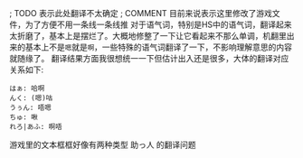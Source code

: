 ; TODO 表示此处翻译不太确定
; COMMENT 目前来说表示这里修改了游戏文件，为了方便不用一条线一条线推
对于语气词，特别是HS中的语气词，翻译起来太折磨了，基本上是摆烂了。大概地修整了一下让它看起来不那么单调，机翻里出来的基本上不是`嗯`就是`啊`，一些特殊的语气词翻译了一下，不影响理解意思的内容就随缘了。
翻译结果方面我很想统一一下但估计出入还是很多，大体的翻译对应关系如下:
```
はぁ: 哈啊
んく: (嗯)咕
うぅん: 唔嗯
ちゅ: 啾
れろ|あふ: 啊唔
```

游戏里的文本框框好像有两种类型
助っ人 的翻译问题